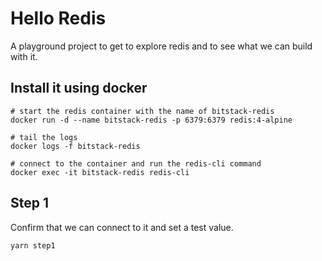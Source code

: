 # Hello Redis

A playground project to get to explore redis and to see what we can build with it.

## Install it using docker

    # start the redis container with the name of bitstack-redis
    docker run -d --name bitstack-redis -p 6379:6379 redis:4-alpine
    
    # tail the logs
    docker logs -f bitstack-redis
    
    # connect to the container and run the redis-cli command
    docker exec -it bitstack-redis redis-cli

## Step 1

Confirm that we can connect to it and set a test value.

    yarn step1